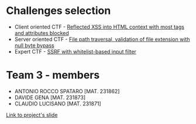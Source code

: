 # Challenges selection
- Client oriented CTF - [Reflected XSS into HTML context with most tags and attributes blocked][1]
- Server oriented CTF - [File path traversal, validation of file extension with null byte bypass][2]
- Expert CTF - [SSRF with whitelist-based input filter][3]

# Team 3 - members
- ANTONIO ROCCO SPATARO [MAT. 231862]
- DAVIDE GENA [MAT. 231873]
- CLAUDIO LUCISANO [MAT. 231871]

[Link to project's slide][4]

   [1]:https://portswigger.net/web-security/cross-site-scripting/contexts/lab-html-context-with-most-tags-and-attributes-blocked
   [2]:https://portswigger.net/web-security/file-path-traversal/lab-validate-file-extension-null-byte-bypass
   [3]:https://portswigger.net/web-security/ssrf/lab-ssrf-with-whitelist-filter
   [4]:https://docs.google.com/presentation/d/1jt8fZUNnAkcPQedSJybZdkom62N1eb6V/edit?usp=share_link&ouid=108710090227955108934&rtpof=true&sd=true

